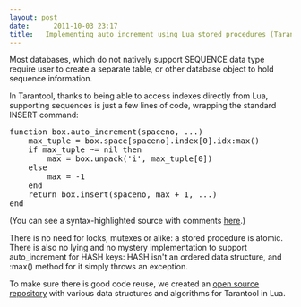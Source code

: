 ```yaml
---
layout: post
date:      2011-10-03 23:17
title:   Implementing auto_increment using Lua stored procedures (Tarantool)
---
```


Most databases, which do not natively support SEQUENCE data type require user to create a separate table, or other database object to hold sequence information.

 In Tarantool, thanks to being able to access indexes directly from Lua, supporting sequences is just a few lines of code, wrapping the standard INSERT command:

<pre>
function box.auto_increment(spaceno, ...)
    max_tuple = box.space[spaceno].index[0].idx:max()
    if max_tuple ~= nil then
        max = box.unpack('i', max_tuple[0])
    else
        max = -1
    end
    return box.insert(spaceno, max + 1, ...)
end
</pre>
(You can see a syntax-highlighted source with comments <a href="https://github.com/mailru/tntlua/blob/master/auto_increment.lua">here</a>.)

There is no need for locks, mutexes or alike: a stored procedure is atomic. There is also no lying and no mystery implementation
to support auto_increment for HASH keys: HASH isn't an ordered data structure, and :max() method for it simply throws
an exception.

To make sure there is good code reuse,  we created an <a href="http://github.com/mailru/tntlua">open source repository</a> with various data structures and algorithms for Tarantool in Lua.
